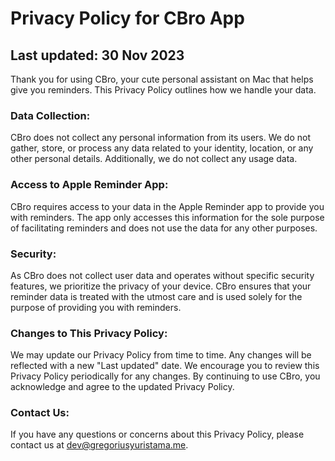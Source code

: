 # Privacy Policy for CBro App

## Last updated: 30 Nov 2023

Thank you for using CBro, your cute personal assistant on Mac that helps give you reminders. This Privacy Policy outlines how we handle your data.

### Data Collection:
CBro does not collect any personal information from its users. We do not gather, store, or process any data related to your identity, location, or any other personal details. Additionally, we do not collect any usage data.

### Access to Apple Reminder App:
CBro requires access to your data in the Apple Reminder app to provide you with reminders. The app only accesses this information for the sole purpose of facilitating reminders and does not use the data for any other purposes.

### Security:
As CBro does not collect user data and operates without specific security features, we prioritize the privacy of your device. CBro ensures that your reminder data is treated with the utmost care and is used solely for the purpose of providing you with reminders.

### Changes to This Privacy Policy:
We may update our Privacy Policy from time to time. Any changes will be reflected with a new "Last updated" date. We encourage you to review this Privacy Policy periodically for any changes. By continuing to use CBro, you acknowledge and agree to the updated Privacy Policy.

### Contact Us:
If you have any questions or concerns about this Privacy Policy, please contact us at dev@gregoriusyuristama.me.

